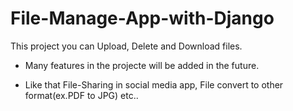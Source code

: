 # File-Manage-App-with-Django

This project you can Upload, Delete and Download files.

* Many features in the projecte will be added in the future.

* Like that File-Sharing in social media app, File convert to other format(ex.PDF to JPG) etc..
